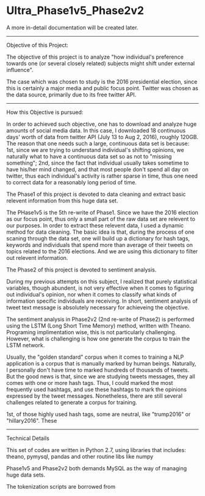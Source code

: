 # Ultra_Phase1v5_Phase2v2

A more in-detail documentation will be created later. 

-----------------------------------------------------------------------------
Objective of this Project:

The objective of this project is to analyze "how individual's preference towards one (or several closely related) subjects might shift under external influence".

The case which was chosen to study is the 2016 presidential election, since this is certainly a major media and public focus point. Twitter was chosen as the data source, primarily due to its free twitter API. 

-----------------------------------------------------------------------------
How this Objective is pursued:

In order to achieved such objective, one has to download and analyze huge amounts of social media data. In this case, I downloaded 18 continuous days' worth of data from twitter API (July 13 to Aug 2, 2016), roughly 120GB. The reason that one needs such a large, continuous data set is because: 1st, since we are trying to understand individual's shifting opinions, we naturally what to have a continuous data set so as not to "missing something"; 2nd, since the fact that individual usually takes sometime to have his/her mind changed, and that most people don't spend all day on twitter, thus each individual's activity is rather sparse in time, thus one need to correct data for a reasonably long period of time. 

The Phase1 of this project is devoted to data cleaning and extract basic relevent information from this huge data set. 

The PHase1v5 is the 5th re-write of Phase1. Since we have the 2016 election as our focus point, thus only a small part of the raw data set are relevent to our purposes. In order to extract these relevent data, I used a dynamic method for data cleaning. The basic idea is that, during the process of one scaning through the data set, one will build up a dictionary for hash tags, keywords and individuals that spend more than average of their tweets on topics related to the 2016 elections. And we are using this dictionary to filter out relevent information. 

The Phase2 of this project is devoted to sentiment analysis. 

During my previous attempts on this subject, I realized that purely statistical variables, though abundent, is not very effective when it comes to figuring out individual's opinion, nor when it comes to classify what kinds of information specific individuals are receiving. In short, sentiment analysis of tweet text message is absolutely necessary for achieveing the objective. 

The sentiment analysis in Phase2v2 (2nd re-write of Phase2) is performed using the LSTM (Long Short Time Memory) method, written with Theano. Programing implimentation wise, this is not particularly challenging. However, what is challenging is how one generate the corpus to train the LSTM network. 

Usually, the "golden standard" corpus when it comes to training a NLP application is a corpus that is manually marked by human beings. Naturally, I personally don't have time to marked hundreds of thousands of tweets. But the good news is that, since we are studying tweets messages, they all comes with one or more hash tags. Thus, I could marked the most frequently used hashtags, and use these hashtags to mark the opinions expressed by the tweet messages. Nonetheless, there are still several challenges related to generate a corpus for training. 

1st, of those highly used hash tags, some are neutral, like "trump2016" or "hillary2016". These 




-----------------------------------------------------------------------------
Technical Details

This set of codes are written in Python 2.7, using libraries that includes: theano, pymysql, pandas and other routine libs like numpy

Phase1v5 and Phase2v2 both demands MySQL as the way of managing huge data sets. 

The tokenization scripts are borrowed from 

